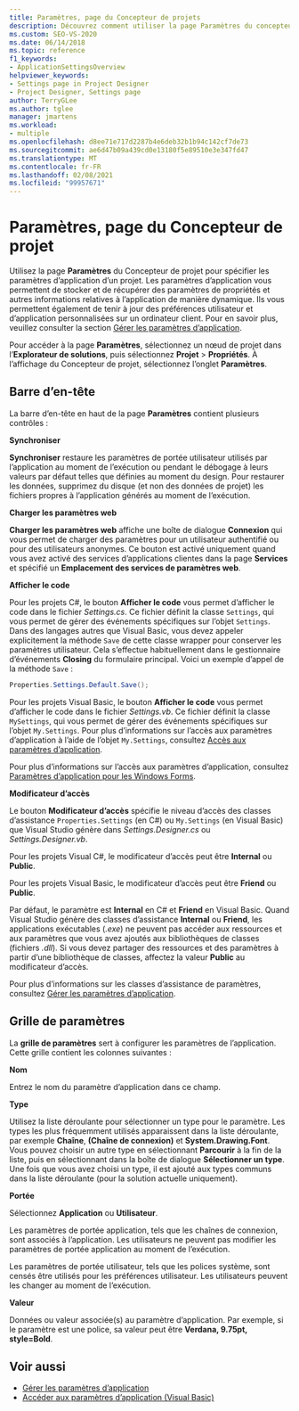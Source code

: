 ```yaml
---
title: Paramètres, page du Concepteur de projets
description: Découvrez comment utiliser la page Paramètres du concepteur de projet pour spécifier les paramètres d’application d’un projet.
ms.custom: SEO-VS-2020
ms.date: 06/14/2018
ms.topic: reference
f1_keywords:
- ApplicationSettingsOverview
helpviewer_keywords:
- Settings page in Project Designer
- Project Designer, Settings page
author: TerryGLee
ms.author: tglee
manager: jmartens
ms.workload:
- multiple
ms.openlocfilehash: d8ee71e717d2287b4e6deb32b1b94c142cf7de73
ms.sourcegitcommit: ae6d47b09a439cd0e13180f5e89510e3e347fd47
ms.translationtype: MT
ms.contentlocale: fr-FR
ms.lasthandoff: 02/08/2021
ms.locfileid: "99957671"
---
```

# <a name="settings-page-project-designer"></a>Paramètres, page du Concepteur de projet

Utilisez la page **Paramètres** du Concepteur de projet pour spécifier les paramètres d’application d’un projet. Les paramètres d’application vous permettent de stocker et de récupérer des paramètres de propriétés et autres informations relatives à l’application de manière dynamique. Ils vous permettent également de tenir à jour des préférences utilisateur et d’application personnalisées sur un ordinateur client. Pour en savoir plus, veuillez consulter la section [Gérer les paramètres d’application](../managing-application-settings-dotnet.md).

Pour accéder à la page **Paramètres**, sélectionnez un nœud de projet dans l’**Explorateur de solutions**, puis sélectionnez **Projet** > **Propriétés**. À l’affichage du Concepteur de projet, sélectionnez l’onglet **Paramètres**.

## <a name="header-bar"></a>Barre d’en-tête

La barre d’en-tête en haut de la page **Paramètres** contient plusieurs contrôles :

**Synchroniser**

**Synchroniser** restaure les paramètres de portée utilisateur utilisés par l’application au moment de l’exécution ou pendant le débogage à leurs valeurs par défaut telles que définies au moment du design. Pour restaurer les données, supprimez du disque (et non des données de projet) les fichiers propres à l’application générés au moment de l’exécution.

**Charger les paramètres web**

**Charger les paramètres web** affiche une boîte de dialogue **Connexion** qui vous permet de charger des paramètres pour un utilisateur authentifié ou pour des utilisateurs anonymes. Ce bouton est activé uniquement quand vous avez activé des services d’applications clientes dans la page **Services** et spécifié un **Emplacement des services de paramètres web**.

**Afficher le code**

Pour les projets C#, le bouton **Afficher le code** vous permet d’afficher le code dans le fichier *Settings.cs*. Ce fichier définit la classe `Settings`, qui vous permet de gérer des événements spécifiques sur l’objet `Settings`. Dans des langages autres que Visual Basic, vous devez appeler explicitement la méthode `Save` de cette classe wrapper pour conserver les paramètres utilisateur. Cela s’effectue habituellement dans le gestionnaire d’événements **Closing** du formulaire principal. Voici un exemple d’appel de la méthode `Save` :

```csharp
Properties.Settings.Default.Save();
```

Pour les projets Visual Basic, le bouton **Afficher le code** vous permet d’afficher le code dans le fichier *Settings.vb*. Ce fichier définit la classe `MySettings`, qui vous permet de gérer des événements spécifiques sur l’objet `My.Settings`. Pour plus d’informations sur l’accès aux paramètres d’application à l’aide de l’objet `My.Settings`, consultez [Accès aux paramètres d’application](/dotnet/visual-basic/developing-apps/programming/app-settings/accessing-application-settings).

Pour plus d’informations sur l’accès aux paramètres d’application, consultez [Paramètres d’application pour les Windows Forms](/dotnet/framework/winforms/advanced/application-settings-for-windows-forms).

**Modificateur d’accès**

Le bouton **Modificateur d’accès** spécifie le niveau d’accès des classes d’assistance `Properties.Settings` (en C#) ou `My.Settings` (en Visual Basic) que Visual Studio génère dans *Settings.Designer.cs* ou *Settings.Designer.vb*.

Pour les projets Visual C#, le modificateur d’accès peut être **Internal** ou **Public**.

Pour les projets Visual Basic, le modificateur d’accès peut être **Friend** ou **Public**.

Par défaut, le paramètre est **Internal** en C# et **Friend** en Visual Basic. Quand Visual Studio génère des classes d’assistance **Internal** ou **Friend**, les applications exécutables (*.exe*) ne peuvent pas accéder aux ressources et aux paramètres que vous avez ajoutés aux bibliothèques de classes (fichiers *.dll*). Si vous devez partager des ressources et des paramètres à partir d’une bibliothèque de classes, affectez la valeur **Public** au modificateur d’accès.

Pour plus d’informations sur les classes d’assistance de paramètres, consultez [Gérer les paramètres d’application](../managing-application-settings-dotnet.md).

## <a name="settings-grid"></a>Grille de paramètres

La **grille de paramètres** sert à configurer les paramètres de l’application. Cette grille contient les colonnes suivantes :

**Nom**

Entrez le nom du paramètre d’application dans ce champ.

**Type**

Utilisez la liste déroulante pour sélectionner un type pour le paramètre. Les types les plus fréquemment utilisés apparaissent dans la liste déroulante, par exemple **Chaîne**, **(Chaîne de connexion)** et **System.Drawing.Font**. Vous pouvez choisir un autre type en sélectionnant **Parcourir** à la fin de la liste, puis en sélectionnant dans la boîte de dialogue **Sélectionner un type**. Une fois que vous avez choisi un type, il est ajouté aux types communs dans la liste déroulante (pour la solution actuelle uniquement).

**Portée**

Sélectionnez **Application** ou **Utilisateur**.

Les paramètres de portée application, tels que les chaînes de connexion, sont associés à l’application. Les utilisateurs ne peuvent pas modifier les paramètres de portée application au moment de l’exécution.

Les paramètres de portée utilisateur, tels que les polices système, sont censés être utilisés pour les préférences utilisateur. Les utilisateurs peuvent les changer au moment de l’exécution.

**Valeur**

Données ou valeur associée(s) au paramètre d’application. Par exemple, si le paramètre est une police, sa valeur peut être **Verdana, 9.75pt, style=Bold**.

## <a name="see-also"></a>Voir aussi

- [Gérer les paramètres d’application](../managing-application-settings-dotnet.md)
- [Accéder aux paramètres d’application (Visual Basic)](/dotnet/visual-basic/developing-apps/programming/app-settings/accessing-application-settings)

